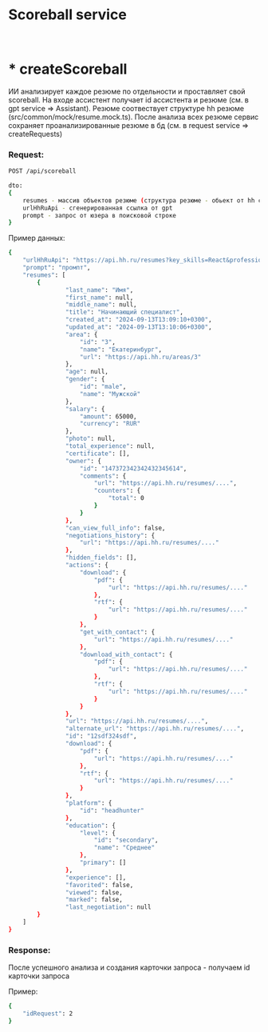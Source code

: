 <h1>Scoreball service</h1>


<br />
<h1>* createScoreball</h2>
<p>ИИ анализирует каждое резюме по отдельности и проставляет свой scoreball. На входе ассистент получает id ассистента и резюме (см. в gpt service => Assistant). Резюме соотвествует структуре hh резюме (src/common/mock/resume.mock.ts). После анализа всех резюме сервис сохраняет проанализированные резюме в бд (см. в request service => createRequests)</p>


<h3>Request:</h3>

```bash
POST /api/scoreball
```

```bash
dto:
{
    resumes - массив объектов резюме (структура резюме - обьект от hh см. src/common/mock/resume.mock.ts)
    urlHhRuApi - сгенерированная ссылка от gpt
    prompt - запрос от юзера в поисковой строке
}
```
<p>Пример данных:</p>

```bash
{
    "urlHhRuApi": "https://api.hh.ru/resumes?key_skills=React&professional_roles=96",
    "prompt": "промпт",
    "resumes": [
        {
                "last_name": "Имя",
                "first_name": null,
                "middle_name": null,
                "title": "Начинающий специалист",
                "created_at": "2024-09-13T13:09:10+0300",
                "updated_at": "2024-09-13T13:10:06+0300",
                "area": {
                    "id": "3",
                    "name": "Екатеринбург",
                    "url": "https://api.hh.ru/areas/3"
                },
                "age": null,
                "gender": {
                    "id": "male",
                    "name": "Мужской"
                },
                "salary": {
                    "amount": 65000,
                    "currency": "RUR"
                },
                "photo": null,
                "total_experience": null,
                "certificate": [],
                "owner": {
                    "id": "147372342342432345614",
                    "comments": {
                        "url": "https://api.hh.ru/resumes/....",
                        "counters": {
                            "total": 0
                        }
                    }
                },
                "can_view_full_info": false,
                "negotiations_history": {
                    "url": "https://api.hh.ru/resumes/...."
                },
                "hidden_fields": [],
                "actions": {
                    "download": {
                        "pdf": {
                            "url": "https://api.hh.ru/resumes/...."
                        },
                        "rtf": {
                            "url": "https://api.hh.ru/resumes/...."
                        }
                    },
                    "get_with_contact": {
                        "url": "https://api.hh.ru/resumes/...."
                    },
                    "download_with_contact": {
                        "pdf": {
                            "url": "https://api.hh.ru/resumes/...."
                        },
                        "rtf": {
                            "url": "https://api.hh.ru/resumes/...."
                        }
                    }
                },
                "url": "https://api.hh.ru/resumes/....",
                "alternate_url": "https://api.hh.ru/resumes/....",
                "id": "12sdf324sdf",
                "download": {
                    "pdf": {
                        "url": "https://api.hh.ru/resumes/...."
                    },
                    "rtf": {
                        "url": "https://api.hh.ru/resumes/...."
                    }
                },
                "platform": {
                    "id": "headhunter"
                },
                "education": {
                    "level": {
                        "id": "secondary",
                        "name": "Среднее"
                    },
                    "primary": []
                },
                "experience": [],
                "favorited": false,
                "viewed": false,
                "marked": false,
                "last_negotiation": null
        }
    ]
}
```

<h3>Response:</h3>
<p>После успешного анализа и создания карточки запроса - получаем id карточки запроса</p>
<p>Пример:</p>

```bash
{
    "idRequest": 2
}
```
